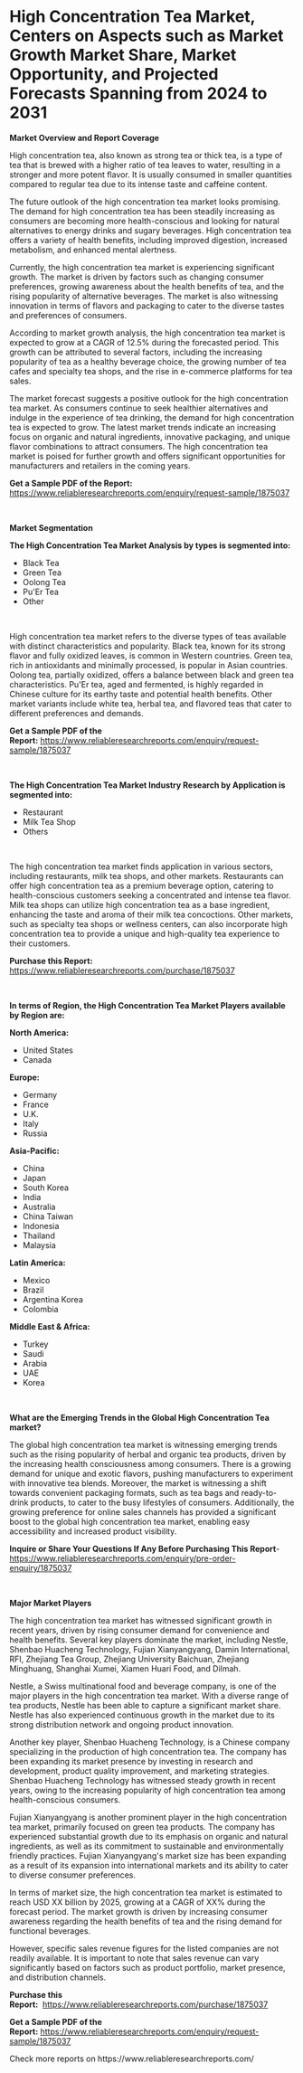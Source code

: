<p><h1>High Concentration Tea Market, Centers on Aspects such as Market Growth Market Share, Market Opportunity, and Projected Forecasts Spanning from 2024 to 2031</h1></p><p><strong>Market Overview and Report Coverage</strong></p>
<p><p>High concentration tea, also known as strong tea or thick tea, is a type of tea that is brewed with a higher ratio of tea leaves to water, resulting in a stronger and more potent flavor. It is usually consumed in smaller quantities compared to regular tea due to its intense taste and caffeine content. </p><p>The future outlook of the high concentration tea market looks promising. The demand for high concentration tea has been steadily increasing as consumers are becoming more health-conscious and looking for natural alternatives to energy drinks and sugary beverages. High concentration tea offers a variety of health benefits, including improved digestion, increased metabolism, and enhanced mental alertness. </p><p>Currently, the high concentration tea market is experiencing significant growth. The market is driven by factors such as changing consumer preferences, growing awareness about the health benefits of tea, and the rising popularity of alternative beverages. The market is also witnessing innovation in terms of flavors and packaging to cater to the diverse tastes and preferences of consumers. </p><p>According to market growth analysis, the high concentration tea market is expected to grow at a CAGR of 12.5% during the forecasted period. This growth can be attributed to several factors, including the increasing popularity of tea as a healthy beverage choice, the growing number of tea cafes and specialty tea shops, and the rise in e-commerce platforms for tea sales. </p><p>The market forecast suggests a positive outlook for the high concentration tea market. As consumers continue to seek healthier alternatives and indulge in the experience of tea drinking, the demand for high concentration tea is expected to grow. The latest market trends indicate an increasing focus on organic and natural ingredients, innovative packaging, and unique flavor combinations to attract consumers. The high concentration tea market is poised for further growth and offers significant opportunities for manufacturers and retailers in the coming years.</p></p>
<p><strong>Get a Sample PDF of the Report:</strong> <a href="https://www.reliableresearchreports.com/enquiry/request-sample/1875037">https://www.reliableresearchreports.com/enquiry/request-sample/1875037</a></p>
<p>&nbsp;</p>
<p><strong>Market Segmentation</strong></p>
<p><strong>The High Concentration Tea Market Analysis by types is segmented into:</strong></p>
<p><ul><li>Black Tea</li><li>Green Tea</li><li>Oolong Tea</li><li>Pu'Er Tea</li><li>Other</li></ul></p>
<p>&nbsp;</p>
<p><p>High concentration tea market refers to the diverse types of teas available with distinct characteristics and popularity. Black tea, known for its strong flavor and fully oxidized leaves, is common in Western countries. Green tea, rich in antioxidants and minimally processed, is popular in Asian countries. Oolong tea, partially oxidized, offers a balance between black and green tea characteristics. Pu'Er tea, aged and fermented, is highly regarded in Chinese culture for its earthy taste and potential health benefits. Other market variants include white tea, herbal tea, and flavored teas that cater to different preferences and demands.</p></p>
<p><strong>Get a Sample PDF of the Report:</strong>&nbsp;<a href="https://www.reliableresearchreports.com/enquiry/request-sample/1875037">https://www.reliableresearchreports.com/enquiry/request-sample/1875037</a></p>
<p>&nbsp;</p>
<p><strong>The High Concentration Tea Market Industry Research by Application is segmented into:</strong></p>
<p><ul><li>Restaurant</li><li>Milk Tea Shop</li><li>Others</li></ul></p>
<p>&nbsp;</p>
<p><p>The high concentration tea market finds application in various sectors, including restaurants, milk tea shops, and other markets. Restaurants can offer high concentration tea as a premium beverage option, catering to health-conscious customers seeking a concentrated and intense tea flavor. Milk tea shops can utilize high concentration tea as a base ingredient, enhancing the taste and aroma of their milk tea concoctions. Other markets, such as specialty tea shops or wellness centers, can also incorporate high concentration tea to provide a unique and high-quality tea experience to their customers.</p></p>
<p><strong>Purchase this Report:</strong>&nbsp; <a href="https://www.reliableresearchreports.com/purchase/1875037">https://www.reliableresearchreports.com/purchase/1875037</a></p>
<p>&nbsp;</p>
<p><strong>In terms of Region, the High Concentration Tea Market Players available by Region are:</strong></p>
<p>
    <p> <strong> North America: </strong>
        <ul>
            <li>United States</li>
            <li>Canada</li>
        </ul>
        </p> 
    <p> <strong> Europe: </strong>
        <ul>
            <li>Germany</li>
            <li>France</li>
            <li>U.K.</li>
            <li>Italy</li>
            <li>Russia</li>
        </ul>
        </p> 
    <p> <strong> Asia-Pacific: </strong>
        <ul>
            <li>China</li>
            <li>Japan</li>
            <li>South Korea</li>
            <li>India</li>
            <li>Australia</li>
            <li>China Taiwan</li>
            <li>Indonesia</li>
            <li>Thailand</li>
            <li>Malaysia</li>
        </ul>
        </p> 
    <p> <strong> Latin America: </strong>
        <ul>
            <li>Mexico</li>
            <li>Brazil</li>
            <li>Argentina Korea</li>
            <li>Colombia</li>
        </ul>
        </p> 
    <p> <strong> Middle East & Africa: </strong>
        <ul>
            <li>Turkey</li>
            <li>Saudi</li>
            <li>Arabia</li>
            <li>UAE</li>
            <li>Korea</li>
        </ul>
    </p>
    </p>
<p>&nbsp;</p>
<p><strong>What are the Emerging Trends in the Global High Concentration Tea market?</strong></p>
<p><p>The global high concentration tea market is witnessing emerging trends such as the rising popularity of herbal and organic tea products, driven by the increasing health consciousness among consumers. There is a growing demand for unique and exotic flavors, pushing manufacturers to experiment with innovative tea blends. Moreover, the market is witnessing a shift towards convenient packaging formats, such as tea bags and ready-to-drink products, to cater to the busy lifestyles of consumers. Additionally, the growing preference for online sales channels has provided a significant boost to the global high concentration tea market, enabling easy accessibility and increased product visibility.</p></p>
<p><strong>Inquire or Share Your Questions If Any Before Purchasing This Report</strong>- <a href="https://www.reliableresearchreports.com/enquiry/pre-order-enquiry/1875037">https://www.reliableresearchreports.com/enquiry/pre-order-enquiry/1875037</a></p>
<p>&nbsp;</p>
<p><strong>Major Market Players</strong></p>
<p><p>The high concentration tea market has witnessed significant growth in recent years, driven by rising consumer demand for convenience and health benefits. Several key players dominate the market, including Nestle, Shenbao Huacheng Technology, Fujian Xianyangyang, Damin International, RFI, Zhejiang Tea Group, Zhejiang University Baichuan, Zhejiang Minghuang, Shanghai Xumei, Xiamen Huari Food, and Dilmah.</p><p>Nestle, a Swiss multinational food and beverage company, is one of the major players in the high concentration tea market. With a diverse range of tea products, Nestle has been able to capture a significant market share. Nestle has also experienced continuous growth in the market due to its strong distribution network and ongoing product innovation.</p><p>Another key player, Shenbao Huacheng Technology, is a Chinese company specializing in the production of high concentration tea. The company has been expanding its market presence by investing in research and development, product quality improvement, and marketing strategies. Shenbao Huacheng Technology has witnessed steady growth in recent years, owing to the increasing popularity of high concentration tea among health-conscious consumers.</p><p>Fujian Xianyangyang is another prominent player in the high concentration tea market, primarily focused on green tea products. The company has experienced substantial growth due to its emphasis on organic and natural ingredients, as well as its commitment to sustainable and environmentally friendly practices. Fujian Xianyangyang's market size has been expanding as a result of its expansion into international markets and its ability to cater to diverse consumer preferences.</p><p>In terms of market size, the high concentration tea market is estimated to reach USD XX billion by 2025, growing at a CAGR of XX% during the forecast period. The market growth is driven by increasing consumer awareness regarding the health benefits of tea and the rising demand for functional beverages.</p><p>However, specific sales revenue figures for the listed companies are not readily available. It is important to note that sales revenue can vary significantly based on factors such as product portfolio, market presence, and distribution channels.</p></p>
<p><strong>Purchase this Report:</strong>&nbsp;&nbsp;<a href="https://www.reliableresearchreports.com/purchase/1875037">https://www.reliableresearchreports.com/purchase/1875037</a></p>
<p></p>
<p><strong>Get a Sample PDF of the Report:</strong>&nbsp;<a href="https://www.reliableresearchreports.com/enquiry/request-sample/1875037">https://www.reliableresearchreports.com/enquiry/request-sample/1875037</a></p>
<p>Check more reports on https://www.reliableresearchreports.com/</p>